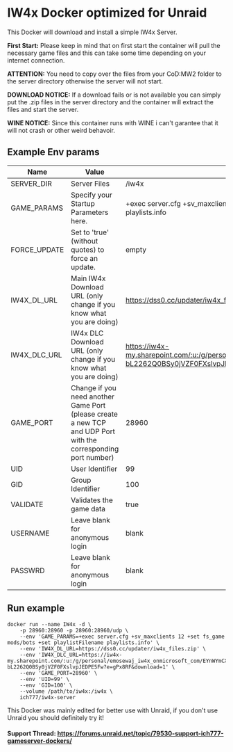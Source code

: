 # IW4x Docker optimized for Unraid
This Docker will download and install a simple IW4x Server.

**First Start:** Please keep in mind that on first start the container will pull the necessary game files and this can take some time depending on your internet connection.

**ATTENTION:** You need to copy over the files from your CoD:MW2 folder to the server directory otherwise the server will not start.

**DOWNLOAD NOTICE:** If a download fails or is not available you can simply put the .zip files in the server directory and the container will extract the files and start the server.

**WINE NOTICE:** Since this container runs with WINE i can't garantee that it will not crash or other weird behavoir.

## Example Env params
| Name | Value | Example |
| --- | --- | --- |
| SERVER_DIR | Server Files | /iw4x |
| GAME_PARAMS | Specify your Startup Parameters here. | +exec server.cfg +sv_maxclients 12 +set fs_game mods/bots +set playlistFilename playlists.info |
| FORCE_UPDATE | Set to 'true' (without quotes) to force an update. | empty |
| IW4X_DL_URL | Main IW4x Download URL (only change if you know what you are doing) | https://dss0.cc/updater/iw4x_files.zip |
| IW4X_DLC_URL | IW4x DLC Download URL (only change if you know what you are doing) | https://iw4x-my.sharepoint.com/:u:/g/personal/emosewaj_iw4x_onmicrosoft_com/EYnWYmCXExpEvn-bL2262Q0BSy0jVZF0FXslvpJEDPE5Fw?e=gPx8RF&download=1 |
| GAME_PORT | Change if you need another Game Port (please create a new TCP and UDP Port with the corresponding port number) | 28960 |
| UID | User Identifier | 99 |
| GID | Group Identifier | 100 |
| VALIDATE | Validates the game data | true |
| USERNAME | Leave blank for anonymous login | blank |
| PASSWRD | Leave blank for anonymous login | blank |

## Run example
```
docker run --name IW4x -d \
	-p 28960:28960 -p 28960:28960/udp \
	--env 'GAME_PARAMS=+exec server.cfg +sv_maxclients 12 +set fs_game mods/bots +set playlistFilename playlists.info' \
	--env 'IW4X_DL_URL=https://dss0.cc/updater/iw4x_files.zip' \
	--env 'IW4X_DLC_URL=https://iw4x-my.sharepoint.com/:u:/g/personal/emosewaj_iw4x_onmicrosoft_com/EYnWYmCXExpEvn-bL2262Q0BSy0jVZF0FXslvpJEDPE5Fw?e=gPx8RF&download=1' \
	--env 'GAME_PORT=28960' \
	--env 'UID=99' \
	--env 'GID=100' \
	--volume /path/to/iw4x:/iw4x \
	ich777/iw4x-server
```

This Docker was mainly edited for better use with Unraid, if you don't use Unraid you should definitely try it!

#### Support Thread: https://forums.unraid.net/topic/79530-support-ich777-gameserver-dockers/